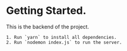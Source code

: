 # Getting Started.

This is the backend of the project.

```
1. Run `yarn` to install all dependencies.
2. Run `nodemon index.js` to run the server.
```
